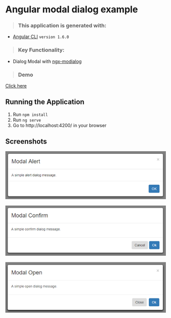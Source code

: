 # Angular modal dialog example

>### This application is generated with:
* [Angular CLI](https://github.com/angular/angular-cli) `version 1.6.0`

>### Key Functionality:
* Dialog Modal with [ngx-modialog](https://github.com/shlomiassaf/ngx-modialog)

>### Demo
[Click here](https://stackblitz.com/github/ashfaqch/angular-modal-dialog-example)

## Running the Application
1. Run `npm install`
1. Run `ng serve`
1. Go to http://localhost:4200/ in your browser 

## Screenshots
<img width="500" src="src//assets/images/modalAlert.png" border="0" />
<br /><br />
<img width="500" src="src/assets/images/modalConfirm.png" border="0" />
<br /><br />
<img width="500" src="src/assets/images/modalOpen.png" border="0" />
